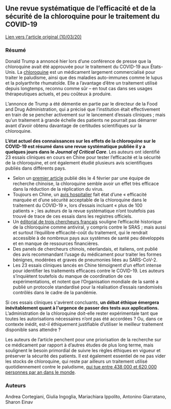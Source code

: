 ## Une revue systématique de l’efficacité et de la sécurité de la chloroquine pour le traitement du COVID-19

[Lien vers l'article original (10/03/20)](https://www.sciencedirect.com/science/article/pii/S0883944120303907?via%3Dihub#bb0015)

### Résumé

Donald Trump a annoncé hier lors d’une conférence de presse que la chloroquine avait été approuvée pour le traitement du COVID-19 aux États-Unis. La [chloroquine](https://fr.wikipedia.org/wiki/Chloroquine) est un médicament largement commercialisé pour traiter le paludisme, ainsi que des maladies auto-immunes comme le lupus et la polyarthrite rhumatoïde. Elle a l’avantage d’être un traitement utilisé depuis longtemps, reconnu comme sûr – en tout cas dans ses usages thérapeutiques actuels, et peu coûteux à produire.

L’annonce de Trump a été démentie en partie par le directeur de la Food and Drug Administration, qui a précisé que l’institution était effectivement en train de se pencher activement sur le lancement d’essais cliniques ; mais qu’un traitement à grande échelle des patients ne pourrait pas démarrer avant d’avoir obtenu davantage de certitudes scientifiques sur la chloroquine.

**L’état actuel des connaissances sur les effets de la chloroquine sur le COVID-19 est résumé dans une revue systématique publiée il y a quelques jours dans le *Journal of Critical Care***. Les auteurs ont identifié 23 essais cliniques en cours en Chine pour tester l’efficacité et la sécurité de la chloroquine, et ont également étudié plusieurs avis scientifiques publiés dans différents pays.

- Selon un [premier article](https://www.nature.com/articles/s41422-020-0282-0) publié dès le 4 février par une équipe de recherche chinoise, la chloroquine semble avoir un effet très efficace dans la réduction de la réplication du virus.
- Toujours en Chine, un [avis hospitalier](https://www.jstage.jst.go.jp/article/bst/14/1/14_2020.01047/_article) fait état d’une « efficacité marquée et d’une sécurité acceptable de la chloroquine dans le traitement du COVID-19 », lors d’essais incluant « plus de 100 patients » ; les auteurs de la revue systématique n’ont toutefois pas trouvé de trace de ces essais dans les registres officiels.
- Un [éditorial de trois chercheurs français](https://www.sciencedirect.com/science/article/pii/S0924857920300662) souligne l’efficacité historique de la chloroquine comme antiviral, y compris contre le SRAS ; mais aussi et surtout l’équilibre efficacité-coût du traitement, qui le rendrait accessible à de nombreux pays aux systèmes de santé peu développés et en manque de ressources financières.
- Des panels de chercheurs chinois, néerlandais, et italiens, ont publié des avis recommandant l’usage du médicament pour traiter les formes bénignes, modérées et graves de pneumonies liées au SARS-CoV-2.
- Les 23 essais cliniques lancés en Chine témoignent d’un effort intense pour identifier les traitements efficaces contre le COVID-19. Les auteurs s’inquiètent toutefois du manque de coordination de ces expérimentations, et notent que l’Organisation mondiale de la santé a publié un protocole standardisé pour la réalisation d’essais randomisés contrôlés dans le cadre de la pandémie.

Si ces essais cliniques s'avèrent concluants, **un débat éthique émergera inévitablement quant à l'urgence de passer des tests aux applications.** L’administration de la chloroquine doit-elle rester expérimentale tant que toutes les autorisations nécessaires n’ont pas été accordées ? Ou, dans ce contexte inédit, est-il éthiquement justifiable d’utiliser le meilleur traitement disponible sans attendre ?

Les auteurs de l’article penchent pour une priorisation de la recherche sur ce médicament par rapport à d’autres études de plus long terme, mais soulignent le besoin primordial de suivre les règles éthiques en vigueur et préserver la sécurité des patients. Il est également essentiel de ne pas vider les stocks de chloroquine, qui reste par ailleurs un traitement utilisé quotidiennement contre le paludisme, [qui tue entre 438 000 et 620 000 personnes par an dans le monde](https://ourworldindata.org/malaria#malaria-deaths).

### Auteurs

Andrea Cortegiani, Giulia Ingoglia, Mariachiara Ippolito, Antonino Giarratano, Sharon Einav
